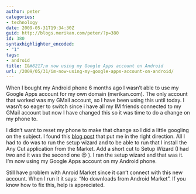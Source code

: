 ```yaml
---
author: peter
categories:
- technology
date: 2009-05-31T19:34:30Z
guid: http://blogs.merikan.com/peter/?p=380
id: 380
syntaxhighlighter_encoded:
- "1"
tags:
- android
title: I&#8217;m now using my Google Apps account on Android
url: /2009/05/31/im-now-using-my-google-apps-account-on-android/
---
```


When I bought my Android phone 6 months ago I wasn&#8217;t able to use my Google Apps account for my own domain (merikan.com). The only account that worked was my GMail account, so I have been using this until today. I wasn&#8217;t so eager to switch since i have all my IM friends connected to my GMail account but now I have changed this so it was time to do a change on my phone to.

I didn&#8217;t want to reset my phone to make that change so I did a little googling on the subject. I found this [blog post](http://www.miketec.org/serendipity/archives/10-Android-and-Google-Apps.html) that put me in the right direction. All I had to do was to run the setup wizard and to be able to run that I install the Any Cut application from the Market. Add a short cut to Setup Wizard (I had two and it was the second one 😉 ). I ran the setup wizard and that was it. I&#8217;m now using my Google Apps account on my Android phone.

Still have problem with Anroid Market since it can&#8217;t connect with this new account. When I run it it says: &#8220;No downloads from Android Market&#8221;. If you know how to fix this, help is appreciated.
